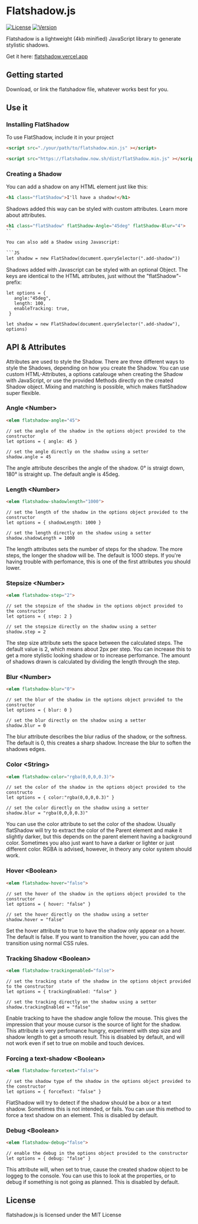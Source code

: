 # Flatshadow.js 

[![License](http://img.shields.io/:license-mit-blue.svg?style=flat-square)](http://badges.mit-license.org)
[![Version](https://img.shields.io/badge/version-1.0.0-informational?style=flat-square)]()


Flatshadow is a lightweight (4kb minified) JavaScript library to generate stylistic shadows.

Get it here: <a href="https://flatshadow.vercel.app" alt="flatshadow website" target="_blank" rel="norefferer noopener">flatshadow.vercel.app</a>


## Getting started

Download, or link the flatshadow file, whatever works best for you. 

## Use it

### Installing FlatShadow

To use FlatShadow, include it in your project

```HTML
<script src="./your/path/to/flatshadow.min.js" ></script>
```
```HTML
<script src="https://flatshadow.now.sh/dist/flatShadow.min.js" ></script>
```

### Creating a Shadow

You can add a shadow on any HTML element just like this:

```HTML
<h1 class="flatShadow">I'll have a shadow!</h1>
```

Shadows added this way can be styled with custom attributes. Learn more about attributes.

```HTML
<h1 class="flatShadow" flatShadow-Angle="45deg" flatShadow-Blur="4">
``

You can also add a Shadow using Javascript:

```JS
let shadow = new FlatShadow(document.querySelector(".add-shadow"))
```

Shadows added with Javascript can be styled with an optional Object. The keys are identical to the HTML attributes, just without the "flatShadow"-prefix:

```JS
let options = {
   angle:"45deg",
   length: 100,
   enableTracking: true,
 }

let shadow = new FlatShadow(document.querySelector(".add-shadow"), options)
```

## API & Attributes

Attributes are used to style the Shadow. There are three different ways to style the Shadows, depending on how you create the Shadow. You can use custom HTML-Attributes, a options catalouge when creating the Shadow with JavaScript, or use the provided Methods directly on the created Shadow object. Mixing and matching is possible, which makes flatShadow super flexible.

### Angle &lt;Number&gt;
```HTML
<elem flatshadow-angle="45">
```

```JS
// set the angle of the shadow in the options object provided to the constructor
let options = { angle: 45 }
```

```JS
// set the angle directly on the shadow using a setter
shadow.angle = 45
```

The angle attribute describes the angle of the shadow. 0° is straigt down, 180° is straight up. The default angle is 45deg.

### Length &lt;Number&gt;

```HTML
<elem flatshadow-shadowlength="1000">
```

```JS
// set the length of the shadow in the options object provided to the constructor
let options = { shadowLength: 1000 }
```

```JS
// set the length directly on the shadow using a setter
shadow.shadowLength = 1000
```

The length attributes sets the number of steps for the shadow. The more steps, the longer the shadow will be. The default is 1000 steps. If you're having trouble with perfomance, this is one of the first attributes you should lower.

### Stepsize &lt;Number&gt;

```HTML
<elem flatshadow-step="2">
```

```JS
// set the stepsize of the shadow in the options object provided to the constructor
let options = { step: 2 }
```

```JS
// set the stepsize directly on the shadow using a setter
shadow.step = 2
```
The step size attribute sets the space between the calculated steps. The default value is 2, which means about 2px per step. You can increase this to get a more stylistic looking shadow or to increase perfomance. The amount of shadows drawn is calculated by dividing the length through the step.

### Blur &lt;Number&gt;

```HTML
<elem flatshadow-blur="0">
```

```JS
// set the blur of the shadow in the options object provided to the constructor
let options = { blur: 0 }
```

```JS
// set the blur directly on the shadow using a setter
shadow.blur = 0
```

The blur attribute describes the blur radius of the shadow, or the softness. The default is 0, this creates a sharp shadow. Increase the blur to soften the shadows edges.

### Color &lt;String&gt;

```HTML
<elem flatshadow-color="rgba(0,0,0,0.3)">
```

```JS
// set the color of the shadow in the options object provided to the constructo
let options = { color:"rgba(0,0,0,0.3)" }
```

```JS
// set the color directly on the shadow using a setter
shadow.blur = "rgba(0,0,0,0.3)"
```

You can use the color attribute to set the color of the shadow. Usually flatShadow will try to extract the color of the Parent element and make it slightly darker, but this depends on the parent element having a background color. Sometimes you also just want to have a darker or lighter or just different color. RGBA is advised, however, in theory any color system should work.

### Hover &lt;Boolean&gt;

```HTML
<elem flatshadow-hover="false">
```

```JS
// set the hover of the shadow in the options object provided to the constructor
let options = { hover: "false" }
```

```JS
// set the hover directly on the shadow using a setter
shadow.hover = "false"
```
Set the hover attribute to true to have the shadow only appear on a hover. The default is false. If you want to transition the hover, you can add the transition using normal CSS rules.

### Tracking Shadow &lt;Boolean&gt;

```HTML
<elem flatshadow-trackingenabled="false">
```

```JS
// set the tracking state of the shadow in the options object provided to the constructor
let options = { trackingEnabled: "false" }
```

```JS
// set the tracking directly on the shadow using a setter
shadow.trackingEnabled = "false"
```

Enable tracking to have the shadow angle follow the mouse. This gives the impression that your mouse cursor is the source of light for the shadow. This attribute is very perfomance hungry, experiment with step size and shadow length to get a smooth result. This is disabled by default, and will not work even if set to true on mobile and touch devices.

### Forcing a text-shadow &lt;Boolean&gt;

```HTML
<elem flatshadow-forcetext="false">
```

```JS
// set the shadow type of the shadow in the options object provided to the constructor
let options = { forceText: "false" }
```


FlatShadow will try to detect if the shadow should be a box or a text shadow. Sometimes this is not intended, or fails. You can use this method to force a text shadow on an element. This is disabled by default.

### Debug &lt;Boolean&gt;

```HTML
<elem flatshadow-debug="false">
```

```JS
// enable the debug in the options object provided to the constructor
let options = { debug: "false" }
```

This attribute will, when set to true, cause the created shadow object to be loggeg to the console. You can use this to look at the properties, or to debug if something is not going as planned. This is disabled by default.

## License

flatshadow.js is licensed under the MIT License



